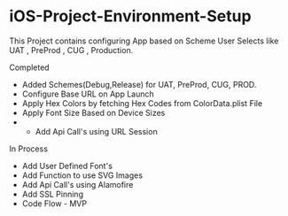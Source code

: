 # iOS-Project-Environment-Setup
This Project contains configuring App based on Scheme User Selects like UAT , PreProd , CUG , Production.

Completed
- Added Schemes(Debug,Release) for UAT, PreProd, CUG, PROD.
- Configure Base URL on App Launch
- Apply Hex Colors by fetching Hex Codes from ColorData.plist File
- Apply Font Size Based on Device Sizes
- - Add Api Call's using URL Session

In Process
- Add User Defined Font's
- Add Function to use SVG Images
- Add Api Call's using Alamofire
- Add SSL Pinning
- Code Flow - MVP

